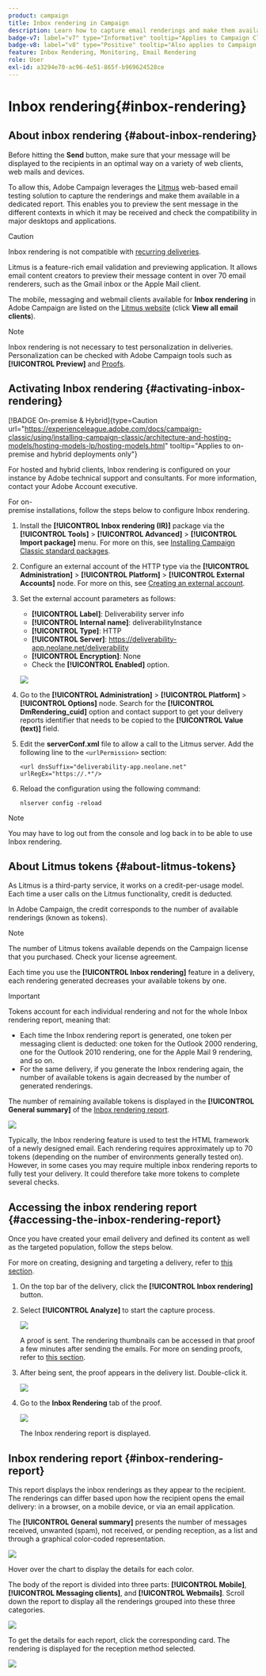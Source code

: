 ```yaml
---
product: campaign
title: Inbox rendering in Campaign
description: Learn how to capture email renderings and make them available in a dedicated report
badge-v7: label="v7" type="Informative" tooltip="Applies to Campaign Classic v7"
badge-v8: label="v8" type="Positive" tooltip="Also applies to Campaign v8"
feature: Inbox Rendering, Monitoring, Email Rendering
role: User
exl-id: a3294e70-ac96-4e51-865f-b969624528ce
---
```

# Inbox rendering{#inbox-rendering}

## About inbox rendering {#about-inbox-rendering}

Before hitting the **Send** button, make sure that your message will be displayed to the recipients in an optimal way on a variety of web clients, web mails and devices.

To allow this, Adobe Campaign leverages the [Litmus](https://litmus.com/email-testing) web-based email testing solution to capture the renderings and make them available in a dedicated report. This enables you to preview the sent message in the different contexts in which it may be received and check the compatibility in major desktops and applications.

>[!CAUTION]
>Inbox rendering is not compatible with [recurring deliveries](communication-channels.md#recurring-delivery).
>

Litmus is a feature-rich email validation and previewing application. It allows email content creators to preview their message content in over 70 email renderers, such as the Gmail inbox or the Apple Mail client.

The mobile, messaging and webmail clients available for **Inbox rendering** in Adobe Campaign are listed on the [Litmus website](https://litmus.com/email-testing) (click **View all email clients**).

>[!NOTE]
>
>Inbox rendering is not necessary to test personalization in deliveries. Personalization can be checked with Adobe Campaign tools such as **[!UICONTROL Preview]** and [Proofs](steps-validating-the-delivery.md#sending-a-proof).

## Activating Inbox rendering {#activating-inbox-rendering}

[!BADGE On-premise & Hybrid]{type=Caution url="https://experienceleague.adobe.com/docs/campaign-classic/using/installing-campaign-classic/architecture-and-hosting-models/hosting-models-lp/hosting-models.html" tooltip="Applies to on-premise and hybrid deployments only"}

For hosted and hybrid clients, Inbox rendering is configured on your instance by Adobe technical support and consultants. For more information, contact your Adobe Account executive.

For on-premise installations, follow the steps below to configure Inbox rendering.

1. Install the **[!UICONTROL Inbox rendering (IR)]** package via the **[!UICONTROL Tools]** > **[!UICONTROL Advanced]** > **[!UICONTROL Import package]** menu. For more on this, see [Installing Campaign Classic standard packages](../../installation/using/installing-campaign-standard-packages.md).
1. Configure an external account of the HTTP type via the **[!UICONTROL Administration]** > **[!UICONTROL Platform]** > **[!UICONTROL External Accounts]** node. For more on this, see [Creating an external account](../../installation/using/external-accounts.md#creating-an-external-account).
1. Set the external account parameters as follows:
    * **[!UICONTROL Label]**: Deliverability server info
    * **[!UICONTROL Internal name]**: deliverabilityInstance
    * **[!UICONTROL Type]**: HTTP
    * **[!UICONTROL Server]**: https://deliverability-app.neolane.net/deliverability
    * **[!UICONTROL Encryption]**: None
    * Check the **[!UICONTROL Enabled]** option.
    
    ![](assets/s_tn_inbox_rendering_external-account.png)
 
1. Go to the **[!UICONTROL Administration]** > **[!UICONTROL Platform]** > **[!UICONTROL Options]** node. Search for the **[!UICONTROL DmRendering_cuid]** option and contact support to get your delivery reports identifier that needs to be copied to the **[!UICONTROL Value (text)]** field.
1. Edit the **serverConf.xml** file to allow a call to the Litmus server. Add the following line to the `<urlPermission>` section:

    ```
    <url dnsSuffix="deliverability-app.neolane.net" urlRegEx="https://.*"/>
    ```

1. Reload the configuration using the following command:

   ```
   nlserver config -reload
   ```

>[!NOTE]
>
>You may have to log out from the console and log back in to be able to use Inbox rendering.

## About Litmus tokens {#about-litmus-tokens}

As Litmus is a third-party service, it works on a credit-per-usage model. Each time a user calls on the Litmus functionality, credit is deducted.

In Adobe Campaign, the credit corresponds to the number of available renderings (known as tokens).

>[!NOTE]
>
>The number of Litmus tokens available depends on the Campaign license that you purchased. Check your license agreement.

Each time you use the **[!UICONTROL Inbox rendering]** feature in a delivery, each rendering generated decreases your available tokens by one.

>[!IMPORTANT]
>
>Tokens account for each individual rendering and not for the whole Inbox rendering report, meaning that:  
>
>* Each time the Inbox rendering report is generated, one token per messaging client is deducted: one token for the Outlook 2000 rendering, one for the Outlook 2010 rendering, one for the Apple Mail 9 rendering, and so on.
>* For the same delivery, if you generate the Inbox rendering again, the number of available tokens is again decreased by the number of generated renderings.
>

The number of remaining available tokens is displayed in the **[!UICONTROL General summary]** of the [Inbox rendering report](#inbox-rendering-report).

![](assets/s_tn_inbox_rendering_tokens.png)

Typically, the Inbox rendering feature is used to test the HTML framework of a newly designed email. Each rendering requires approximately up to 70 tokens (depending on the number of environments generally tested on). However, in some cases you may require multiple inbox rendering reports to fully test your delivery. It could therefore take more tokens to complete several checks.

## Accessing the inbox rendering report {#accessing-the-inbox-rendering-report}

Once you have created your email delivery and defined its content as well as the targeted population, follow the steps below.

For more on creating, designing and targeting a delivery, refer to [this section](about-email-channel.md).

1. On the top bar of the delivery, click the **[!UICONTROL Inbox rendering]** button.
1. Select **[!UICONTROL Analyze]** to start the capture process.

   ![](assets/s_tn_inbox_rendering_button.png)

   A proof is sent. The rendering thumbnails can be accessed in that proof a few minutes after sending the emails. For more on sending proofs, refer to [this section](steps-validating-the-delivery.md#sending-a-proof).

1. After being sent, the proof appears in the delivery list. Double-click it.

   ![](assets/s_tn_inbox_rendering_delivery_list.png)

1. Go to the **Inbox Rendering** tab of the proof.

   ![](assets/s_tn_inbox_rendering_tab.png)

   The Inbox rendering report is displayed.

## Inbox rendering report {#inbox-rendering-report}

This report displays the inbox renderings as they appear to the recipient. The renderings can differ based upon how the recipient opens the email delivery: in a browser, on a mobile device, or via an email application.

The **[!UICONTROL General summary]** presents the number of messages received, unwanted (spam), not received, or pending reception, as a list and through a graphical color-coded representation.

![](assets/s_tn_inbox_rendering_summary.png)

Hover over the chart to display the details for each color.

The body of the report is divided into three parts: **[!UICONTROL Mobile]**, **[!UICONTROL Messaging clients]**, and **[!UICONTROL Webmails]**. Scroll down the report to display all the renderings grouped into these three categories.

![](assets/s_tn_inbox_rendering_report.png)

To get the details for each report, click the corresponding card. The rendering is displayed for the reception method selected.

![](assets/s_tn_inbox_rendering_example.png)
